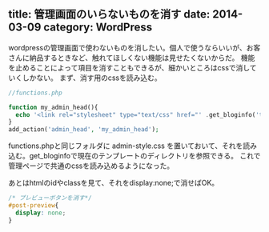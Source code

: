 title: 管理画面のいらないものを消す
date: 2014-03-09
category: WordPress
---

wordpressの管理画面で使わないものを消したい。個人で使うならいいが、お客さんに納品するときなど、触れてほしくない機能は見せたくないからだ。
機能を止めることによって項目を消すこともできるが、細かいところはcssで消していくしかない。
まず、消す用のcssを読み込む。

```php
//functions.php

function my_admin_head(){
  echo '<link rel="stylesheet" type="text/css" href="' .get_bloginfo('template_directory'). '/admin-style.css' . '" />';
}
add_action('admin_head', 'my_admin_head');
```

functions.phpと同じフォルダに admin-style.css を置いておいて、それを読み込む。get_bloginfoで現在のテンプレートのディレクトリを参照できる。
これで管理ページで共通のcssを読み込めるようになった。

あとはhtmlのidやclassを見て、それをdisplay:none;で消せばOK。

```css
/* プレビューボタンを消す*/
#post-preview{
  display: none;
}
```